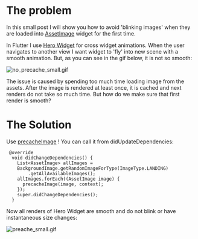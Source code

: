 # The problem
In this small post I will show you how to avoid 'blinking images' when they are loaded into  [AssetImage](https://flutter.dev/docs/development/ui/assets-and-images)  widget for the first time.

In Flutter I use  [Hero Widget](https://flutter.dev/docs/development/ui/animations/hero-animations)  for cross widget animations. When the user navigates to another view I want widget to 'fly' into new scene with a smooth animation. But, as you can see in the gif below, it is not so  smooth:


![no_precache_small.gif](screen1.gif)

The issue is caused by spending too much time loading image from the assets. After the image is rendered at least once, it is cached and next renders do not take so much time. But how do we make sure that first render is smooth?

# The Solution

Use [precacheImage](https://api.flutter.dev/flutter/widgets/precacheImage.html) ! You can call it from didUpdateDependencies:

```
 @override
  void didChangeDependencies() {
    List<AssetImage> allImages =
    BackgroundImage.getRandomImageForType(ImageType.LANDING)
        .getAllAvailableImages();
    allImages.forEach((AssetImage image) {
      precacheImage(image, context);
    });
    super.didChangeDependencies();
  }
```

Now all renders of Hero Widget are smooth and do not blink or have instantaneous size changes:

![preache_small.gif](screen2.gif)


